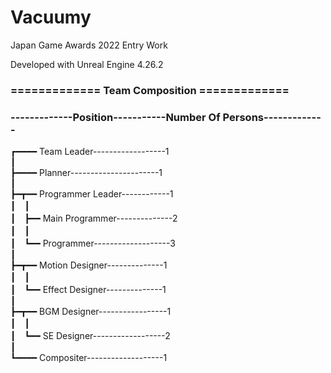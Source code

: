 # Vacuumy

Japan Game Awards 2022 Entry Work

Developed with Unreal Engine 4.26.2

### ============= Team Composition =============

### -------------Position-----------Number Of Persons-------------
      
┏━━━━ Team Leader------------------1<br>
┃<br>
┣━━━━ Planner----------------------1<br>
┃<br>
┣━┳━━ Programmer Leader------------1<br>
┃　┃<br>
┃　┣━━ Main Programmer--------------2<br>
┃　┃<br>
┃　┗━━ Programmer-------------------3<br>
┃<br>
┣━┳━━ Motion Designer--------------1<br>
┃　┃<br>
┃　┗━━ Effect Designer--------------1<br>
┃<br>
┣━┳━━ BGM Designer-----------------1<br>
┃　┃<br>
┃　┗━━ SE Designer------------------2<br>
┃<br>
┗━━━━ Compositer-------------------1<br>
